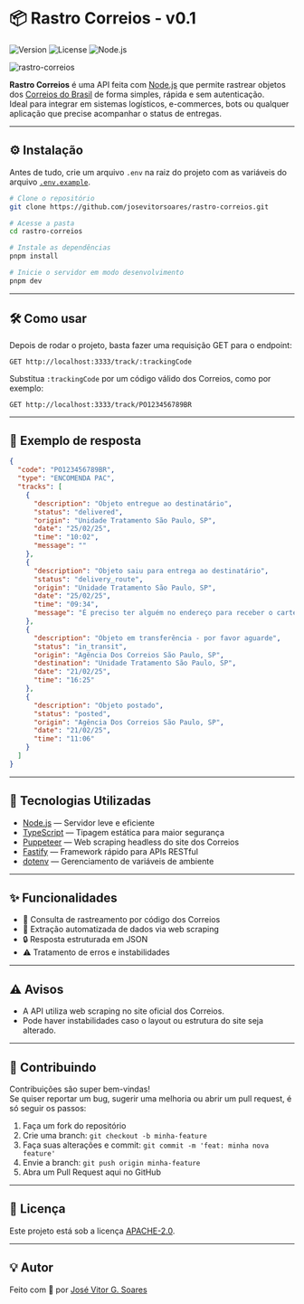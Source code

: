 # 📦 Rastro Correios - v0.1

![Version](https://img.shields.io/badge/version-0.1-blue)
![License](https://img.shields.io/badge/license-APACHE--2.0-blue)
![Node.js](https://img.shields.io/badge/Node.js-18.x-blue)

![rastro-correios](https://i.postimg.cc/DZ4JsZ7S/rastro-correios.png)

**Rastro Correios** é uma API feita com [Node.js](https://nodejs.org) que permite rastrear objetos dos [Correios do Brasil](https://www.correios.com.br) de forma simples, rápida e sem autenticação.  
Ideal para integrar em sistemas logísticos, e-commerces, bots ou qualquer aplicação que precise acompanhar o status de entregas.

---

## ⚙️ Instalação

Antes de tudo, crie um arquivo `.env` na raiz do projeto com as variáveis do arquivo [`.env.example`](./.env.example).

```bash
# Clone o repositório
git clone https://github.com/josevitorsoares/rastro-correios.git

# Acesse a pasta
cd rastro-correios

# Instale as dependências
pnpm install

# Inicie o servidor em modo desenvolvimento
pnpm dev
```

---

## 🛠️ Como usar

Depois de rodar o projeto, basta fazer uma requisição GET para o endpoint:

```
GET http://localhost:3333/track/:trackingCode
```

Substitua `:trackingCode` por um código válido dos Correios, como por exemplo:

```
GET http://localhost:3333/track/PO123456789BR
```

---

## 🧪 Exemplo de resposta

```json
{
  "code": "PO123456789BR",
  "type": "ENCOMENDA PAC",
  "tracks": [
    {
      "description": "Objeto entregue ao destinatário",
      "status": "delivered",
      "origin": "Unidade Tratamento São Paulo, SP",
      "date": "25/02/25",
      "time": "10:02",
      "message": ""
    },
    {
      "description": "Objeto saiu para entrega ao destinatário",
      "status": "delivery_route",
      "origin": "Unidade Tratamento São Paulo, SP",
      "date": "25/02/25",
      "time": "09:34",
      "message": "É preciso ter alguém no endereço para receber o carteiro"
    },
    {
      "description": "Objeto em transferência - por favor aguarde",
      "status": "in_transit",
      "origin": "Agência Dos Correios São Paulo, SP",
      "destination": "Unidade Tratamento São Paulo, SP",
      "date": "21/02/25",
      "time": "16:25"
    },
    {
      "description": "Objeto postado",
      "status": "posted",
      "origin": "Agência Dos Correios São Paulo, SP",
      "date": "21/02/25",
      "time": "11:06"
    }
  ]
}
```

---

## 🚀 Tecnologias Utilizadas

- [Node.js](https://nodejs.org) — Servidor leve e eficiente
- [TypeScript](https://www.typescriptlang.org) — Tipagem estática para maior segurança
- [Puppeteer](https://pptr.dev) — Web scraping headless do site dos Correios
- [Fastify](https://www.fastify.io) — Framework rápido para APIs RESTful
- [dotenv](https://github.com/motdotla/dotenv) — Gerenciamento de variáveis de ambiente

---

## ✨ Funcionalidades

- 📮 Consulta de rastreamento por código dos Correios
- 🤖 Extração automatizada de dados via web scraping
- 🔒 Resposta estruturada em JSON
- ⚠️ Tratamento de erros e instabilidades

---

## ⚠️ Avisos

- A API utiliza web scraping no site oficial dos Correios.
- Pode haver instabilidades caso o layout ou estrutura do site seja alterado.

---

## 🤝 Contribuindo

Contribuições são super bem-vindas!  
Se quiser reportar um bug, sugerir uma melhoria ou abrir um pull request, é só seguir os passos:

1. Faça um fork do repositório
2. Crie uma branch: `git checkout -b minha-feature`
3. Faça suas alterações e commit: `git commit -m 'feat: minha nova feature'`
4. Envie a branch: `git push origin minha-feature`
5. Abra um Pull Request aqui no GitHub

---

## 📄 Licença

Este projeto está sob a licença [APACHE-2.0](LICENSE).

---

## 💡 Autor

Feito com 💜 por [José Vitor G. Soares](https://github.com/josevitorsoares)
